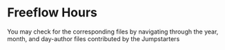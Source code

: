 # Freeflow Hours
You may check for the corresponding files by navigating through the year, month, and day-author files contributed by the Jumpstarters

